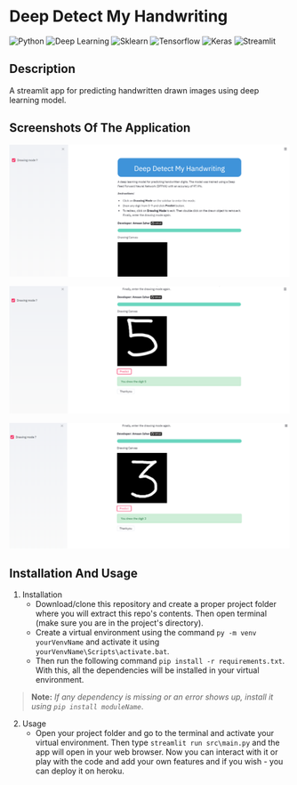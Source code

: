 # Deep Detect My Handwriting
  ![Python](https://img.shields.io/badge/-Python-black?style=flat&logo=python)
  ![Deep Learning](https://img.shields.io/badge/-Deep%20Learning-566be8?style=flat)
  ![Sklearn](https://img.shields.io/badge/-Sklearn-1fb30e?style=flat)
  ![Tensorflow](https://img.shields.io/badge/-Tensorflow-gray?style=flat&logo=tensorflow)
  ![Keras](https://img.shields.io/badge/-Keras-gray?style=flat&logo=keras)
  ![Streamlit](https://img.shields.io/badge/-Streamlit-f0806c?style=flat)

## Description
   A streamlit app for predicting handwritten drawn images using deep learning model.
   
## Screenshots Of The Application
![](/res/readme_res/Pic1.png)

![](/res/readme_res/Pic2.png)

![](/res/readme_res/Pic3.png)

## Installation And Usage
1. Installation
   - Download/clone this repository and create a proper project folder where you will extract this repo's contents. Then open terminal (make sure you are in the project's directory).
   - Create a virtual environment using the command ````py -m venv yourVenvName```` and activate it using ````yourVenvName\Scripts\activate.bat````.
   - Then run the following command ````pip install -r requirements.txt````. With this, all the dependencies will be installed in your virtual environment. 
> **Note:** *If any dependency is missing or an error shows up, install it using ````pip install moduleName````*.

2. Usage
   - Open your project folder and go to the terminal and activate your virtual environment. Then type ````streamlit run src\main.py```` and the app will open in your web 
   browser. Now you can interact with it or play with the code and add your own features and if you wish - you can deploy it on heroku.
